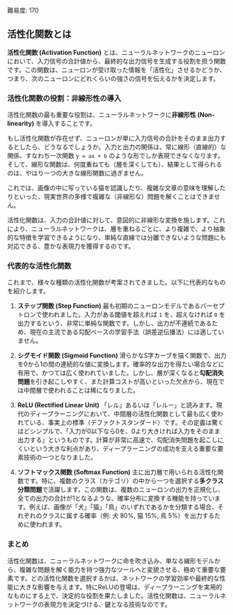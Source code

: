 難易度: 170

## 活性化関数とは

**活性化関数 (Activation Function)** とは、ニューラルネットワークのニューロンにおいて、入力信号の合計値から、最終的な出力信号を生成する役割を担う関数です。この関数は、ニューロンが受け取った情報を「活性化」させるかどうか、つまり、次のニューロンにどれくらいの強さの信号を伝えるかを決定します。

### 活性化関数の役割：非線形性の導入

活性化関数の最も重要な役割は、ニューラルネットワークに**非線形性 (Non-linearity)** を導入することです。

もし活性化関数が存在せず、ニューロンが単に入力信号の合計をそのまま出力するとしたら、どうなるでしょうか。入力と出力の関係は、常に線形（直線的）な関係、すなわち一次関数 `y = ax + b` のような形でしか表現できなくなります。そして、線形な関数は、何度重ねても（層を深くしても）、結果として得られるのは、やはり一つの大きな線形関数に過ぎません。

これでは、画像の中に写っている猫を認識したり、複雑な文章の意味を理解したりといった、現実世界の多様で複雑な（非線形な）問題を解くことはできません。

活性化関数は、入力の合計値に対して、意図的に非線形な変換を施します。これにより、ニューラルネットワークは、層を重ねるごとに、より複雑で、より抽象的な特徴を学習できるようになり、単純な直線では分離できないような問題にも対応できる、豊かな表現力を獲得するのです。

### 代表的な活性化関数

これまで、様々な種類の活性化関数が考案されてきました。以下に代表的なものを紹介します。

1.  **ステップ関数 (Step Function)**
    最も初期のニューロンモデルであるパーセプトロンで使われました。入力がある閾値を超えれば `1` を、超えなければ `0` を出力するという、非常に単純な関数です。しかし、出力が不連続であるため、現在の主流である勾配ベースの学習手法（誤差逆伝播法）には適していません。

2.  **シグモイド関数 (Sigmoid Function)**
    滑らかなS字カーブを描く関数で、出力を0から1の間の連続的な値に変換します。確率的な出力を得たい場合などに有用で、かつては広く使われていました。しかし、層が深くなると**勾配消失問題**を引き起こしやすく、また計算コストが高いといった欠点から、現在では中間層で使われることは稀になりました。

3.  **ReLU (Rectified Linear Unit)**
    「レル」あるいは「レルー」と読みます。現代のディープラーニングにおいて、中間層の活性化関数として最も広く使われている、事実上の標準（デファクトスタンダード）です。その定義は驚くほどシンプルで、「入力が0以下なら0を、0より大きければ入力をそのまま出力する」というものです。計算が非常に高速で、勾配消失問題を起こしにくいという大きな利点があり、ディープラーニングの成功を支える重要な要素技術の一つとなりました。

4.  **ソフトマックス関数 (Softmax Function)**
    主に出力層で用いられる活性化関数です。特に、複数のクラス（カテゴリ）の中から一つを選択する**多クラス分類問題**で活躍します。この関数は、複数のニューロンの出力を正規化し、全ての出力の合計が1となるような、確率分布に変換する機能を持っています。例えば、画像が「犬」「猫」「鳥」のいずれであるかを分類する場合、それぞれのクラスに属する確率（例: 犬 80%, 猫 15%, 鳥 5%）を出力するために使われます。

### まとめ

活性化関数は、ニューラルネットワークに命を吹き込み、単なる線形モデルから、複雑な問題を解く能力を持つ強力なツールへと変貌させる、極めて重要な要素です。どの活性化関数を選択するかは、ネットワークの学習効率や最終的な性能に大きな影響を与えます。特にReLUの登場は、ディープラーニングを実用的なものにする上で、決定的な役割を果たしました。活性化関数は、ニューラルネットワークの表現力を決定づける、鍵となる技術なのです。